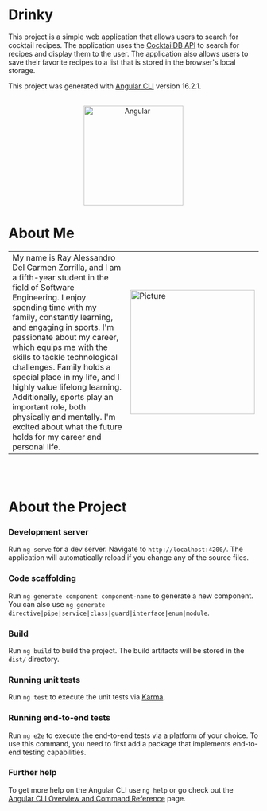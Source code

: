 # Drinky
This project is a simple web application that allows users to search for cocktail recipes. The application uses the [CocktailDB API](https://www.thecocktaildb.com/api.php) to search for recipes and display them to the user. The application also allows users to save their favorite recipes to a list that is stored in the browser's local storage.

This project was generated with [Angular CLI](https://github.com/angular/angular-cli) version 16.2.1.

<br>

<center>

<img src="https://cdn.discordapp.com/attachments/1151660063606448158/1151660236717953054/angular-logo.png" width="200" height="200" alt="Angular">

</center>


# About Me


<table>
  <tr>
    <td width="70%">
      My name is Ray Alessandro Del Carmen Zorrilla, and I am a fifth-year student in the field of Software Engineering. I enjoy spending time with my family, constantly learning, and engaging in sports. I'm passionate about my career, which equips me with the skills to tackle technological challenges. Family holds a special place in my life, and I highly value lifelong learning. Additionally, sports play an important role, both physically and mentally. I'm excited about what the future holds for my career and personal life.
    </td>
    <td>
      <img src="https://cdn.discordapp.com/attachments/1151660063606448158/1151660327285567539/Foto.png" width="250" height="250" alt="Picture">
    </td>
  </tr>
</table>

<br><br>

# About the Project

### Development server

Run `ng serve` for a dev server. Navigate to `http://localhost:4200/`. The application will automatically reload if you change any of the source files.

### Code scaffolding

Run `ng generate component component-name` to generate a new component. You can also use `ng generate directive|pipe|service|class|guard|interface|enum|module`.

### Build

Run `ng build` to build the project. The build artifacts will be stored in the `dist/` directory.

### Running unit tests

Run `ng test` to execute the unit tests via [Karma](https://karma-runner.github.io).

### Running end-to-end tests

Run `ng e2e` to execute the end-to-end tests via a platform of your choice. To use this command, you need to first add a package that implements end-to-end testing capabilities.

### Further help

To get more help on the Angular CLI use `ng help` or go check out the [Angular CLI Overview and Command Reference](https://angular.io/cli) page.
